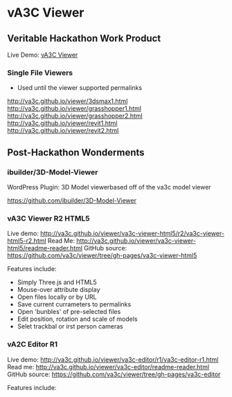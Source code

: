 vA3C Viewer
======

## Veritable Hackathon Work Product

Live Demo: [vA3C Viewer]( va3c.github.io/viewer/index.html )

### Single File Viewers

* Used until the viewer supported permalinks

<http://va3c.github.io/viewer/3dsmax1.html>  
<http://va3c.github.io/viewer/grasshopper1.html>  
<http://va3c.github.io/viewer/grasshopper2.html>  
<http://va3c.github.io/viewer/revit1.html>  
<http://va3c.github.io/viewer/revit2.html>  



## Post-Hackathon Wonderments

### ibuilder/3D-Model-Viewer

WordPress Plugin: 3D Model viewerbased off of the va3c model viewer

<https://github.com/ibuilder/3D-Model-Viewer>


### vA3C Viewer R2 HTML5

Live demo: <http://va3c.github.io/viewer/va3c-viewer-html5/r2/va3c-viewer-html5-r2.html>
Read Me: <http://va3c.github.io/viewer/va3c-viewer-html5/readme-reader.html>
GitHub source: <https://github.com/va3c/viewer/tree/gh-pages/va3c-viewer-html5>

Features include:

* Simply Three.js and HTML5
* Mouse-over attribute display
* Open files locally or by URL
* Save current currameters to permalinks
* Open 'bunbles' of pre-selected files
* Edit position, rotation and scale of models
* Selet trackbal or irst person cameras


### vA2C Editor R1

Live demo: <http://va3c.github.io/viewer/va3c-editor/r1/va3c-editor-r1.html>
Read me: <http://va3c.github.io/viewer/va3c-editor/readme-reader.html>
GitHub source: <https://github.com/va3c/viewer/tree/gh-pages/va3c-editor>

Features include: